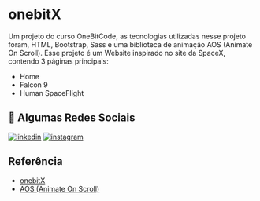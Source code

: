 
# onebitX

Um projeto do curso OneBitCode, as tecnologias 
utilizadas nesse projeto foram, HTML, Bootstrap, Sass
e uma biblioteca de animação AOS (Animate On Scroll).
Esse projeto é um Website inspirado no site da SpaceX, contendo 3 páginas principais:

- Home
- Falcon 9
- Human SpaceFlight


## 🔗 Algumas Redes Sociais
[![linkedin](https://img.shields.io/badge/linkedin-0A66C2?style=for-the-badge&logo=linkedin&logoColor=white)](https://www.linkedin.com/in/jvitin7/)
[![instagram](https://img.shields.io/badge/Instagram-E4405F?style=for-the-badge&logo=instagram&logoColor=white)](https://www.instagram.com/jvitin7/)


## Referência

 - [onebitX](https://onebitx.netlify.app/)
 - [AOS (Animate On Scroll)](https://michalsnik.github.io/aos/)

